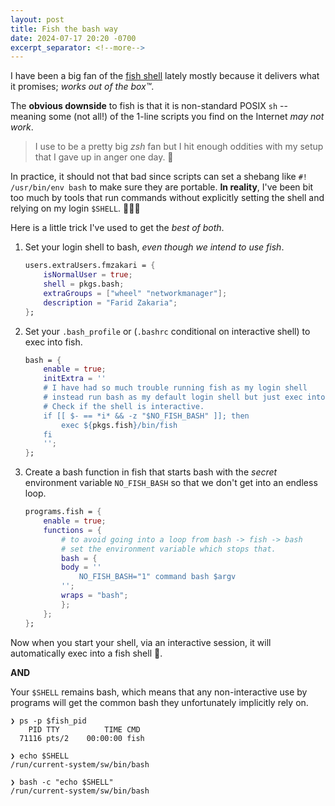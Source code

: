 ```yaml
---
layout: post
title: Fish the bash way
date: 2024-07-17 20:20 -0700
excerpt_separator: <!--more-->
---
```


I have been a big fan of the [fish shell](https://fishshell.com/) lately mostly because it delivers what it promises; _works out of the box™️_.

The **obvious downside** to fish is that it is non-standard POSIX `sh` -- meaning some (not all!) of the 1-line scripts you find on the Internet _may not work_.

> I use to be a pretty big _zsh_ fan but I hit enough oddities with my setup that I gave up in anger one day.  😤

<!--more-->

In practice, it should not that bad since scripts can set a shebang like `#! /usr/bin/env bash` to make sure they are portable. **In reality**, I've been bit too much by tools that run commands without explicitly setting the shell and relying on my login `$SHELL`. 🙅‍♂️🤯

Here is a little trick I've used to get the _best of both_.

1. Set your login shell to bash, _even though we intend to use fish_.

    ```nix
    users.extraUsers.fmzakari = {
        isNormalUser = true;
        shell = pkgs.bash;
        extraGroups = ["wheel" "networkmanager"];
        description = "Farid Zakaria";
    };
    ```
2. Set your `.bash_profile` or (`.bashrc` conditional on interactive shell) to exec into fish.

    ```nix
    bash = {
        enable = true;
        initExtra = ''
        # I have had so much trouble running fish as my login shell
        # instead run bash as my default login shell but just exec into it.
        # Check if the shell is interactive.
        if [[ $- == *i* && -z "$NO_FISH_BASH" ]]; then
            exec ${pkgs.fish}/bin/fish
        fi
        '';
    };
    ```
3. Create a bash function in fish that starts bash with the _secret_ environment variable `NO_FISH_BASH` so that we don't get into an endless loop.

    ```nix
    programs.fish = {
        enable = true;
        functions = {
            # to avoid going into a loop from bash -> fish -> bash
            # set the environment variable which stops that.
            bash = {
            body = ''
                NO_FISH_BASH="1" command bash $argv
            '';
            wraps = "bash";
            };
        };
    };
    ```

Now when you start your shell, via an interactive session, it will automatically exec into a fish shell 🎉.

**AND**

Your `$SHELL` remains bash, which means that any non-interactive use by programs will get the common bash they unfortunately implicitly rely on.

```console
❯ ps -p $fish_pid
    PID TTY          TIME CMD
  71116 pts/2    00:00:00 fish

❯ echo $SHELL
/run/current-system/sw/bin/bash

❯ bash -c "echo $SHELL"
/run/current-system/sw/bin/bash
```
